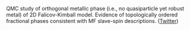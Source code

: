 
QMC study of orthogonal metallic phase (i.e., no quasiparticle yet robust metal) of 2D Falicov-Kimball model. Evidence of topologically ordered fractional phases consistent with MF slave-spin descriptions. ([Twitter](https://twitter.com/JoshuahHeath/status/1145701157739720704))
